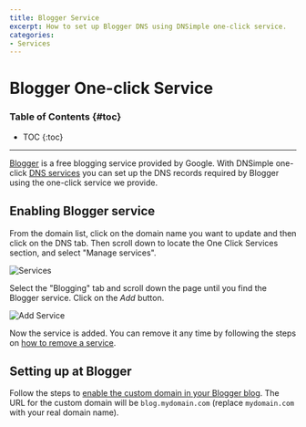 ```yaml
---
title: Blogger Service
excerpt: How to set up Blogger DNS using DNSimple one-click service.
categories:
- Services
---
```


# Blogger One-click Service

### Table of Contents {#toc}

* TOC
{:toc}

---

[Blogger](http://blogger.com/) is a free blogging service provided by Google. With DNSimple one-click [DNS services](/categories/services/) you can set up the DNS records required by Blogger using the one-click service we provide.


## Enabling Blogger service

From the domain list, click on the domain name you want to update and then click on the DNS tab. Then scroll down to locate the One Click Services section, and select "Manage services".

![Services](/files/services-dns-page-add.png)

Select the "Blogging" tab and scroll down the page until you find the Blogger service. Click on the *Add* button.

![Add Service](/files/services-blogger.png)

Now the service is added. You can remove it any time by following the steps on [how to remove a service](/articles/services/#removing-services).


## Setting up at Blogger

Follow the steps to [enable the custom domain in your Blogger blog](https://support.google.com/blogger/troubleshooter/1233381?hl=en#ts=1734117). The URL for the custom domain will be `blog.mydomain.com` (replace `mydomain.com` with your real domain name).
